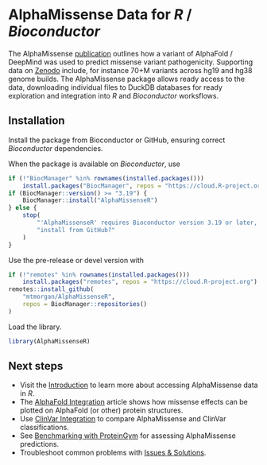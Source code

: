 
# AlphaMissense Data for *R* / *Bioconductor*

<!-- badges: start -->
<!-- badges: end -->

The AlphaMissense [publication][Science] outlines how a variant of
AlphaFold / DeepMind was used to predict missense variant
pathogenicity. Supporting data on [Zenodo][] include, for instance
70+M variants across hg19 and hg38 genome builds. The AlphaMissense
package allows ready access to the data, downloading individual files
to DuckDB databases for ready exploration and integration into *R* and
*Bioconductor* worksflows.

[Science]: https://www.science.org/doi/epdf/10.1126/science.adg7492
[Zenodo]: https://zenodo.org//record/8360242

## Installation

Install the package from Bioconductor or GitHub, ensuring correct
*Bioconductor* dependencies.

When the package is available on *Bioconductor*, use

``` r
if (!"BiocManager" %in% rownames(installed.packages()))
    install.packages("BiocManager", repos = "https://cloud.R-project.org")
if (BiocManager::version() >= "3.19") {
    BiocManager::install("AlphaMissenseR")
} else {
    stop(
        "'AlphaMissenseR' requires Bioconductor version 3.19 or later, ",
        "install from GitHub?"
    )
}
```

Use the pre-release or devel version with

``` r
if (!"remotes" %in% rownames(installed.packages()))
    install.packages("remotes", repos = "https://cloud.R-project.org")
remotes::install_github(
    "mtmorgan/AlphaMissenseR",
    repos = BiocManager::repositories()
)
```

Load the library.

``` r
library(AlphaMissenseR)
```

## Next steps

- Visit the [Introduction][intro] to learn more about accessing
  AlphaMissense data in *R*.
- The [AlphaFold Integration][alphafold] article shows how missense
  effects can be plotted on AlphaFold (or other) protein structures.
- Use [ClinVar Integration][clinvar] to compare AlphaMissense and
  ClinVar classifications.
- See [Benchmarking with ProteinGym][benchmarking] for assessing
  AlphaMissense predictions.
- Troubleshoot common problems with [Issues & Solutions][issues].

[intro]: ./articles/introduction.html
[alphafold]: ./articles/alphafold.html
[clinvar]: ./articles/clinvar.html
[benchmarking]: ./articles/benchmarking.html
[issues]: ./articles/issues.html
